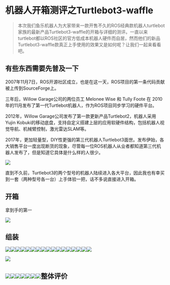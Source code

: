 # 机器人开箱测评之Turtlebot3-waffle

> 本次我们鱼乐机器人为大家带来一款开售不久的ROS经典款机器人turtlebot家族的最新产品Turtlebot3-waffle的开箱与详细的测评。一直以来turtlebot都以ROS社区的官方低成本机器人硬件而自居，然而他们的新品Turtlebot3-waffle款真正上手使用的效果又是如何呢？让我们一起来看看吧。

## 有些东西需要先普及一下

2007年11月7日，ROS开源社区成立，也是在这一天，ROS项目的第一条代码贡献被上传到SourceForge上。

三年后，Willow Garage公司的两位员工 Melonee Wise 和 Tully Foote 在 2010年的11月发布了第一代Turtlebot机器人，作为ROS项目同步学习的硬件平台。

2012年，Willow Garage公司发布了第一款更新产品Turtlebot2，机器人采用Yujin Kobuki的移动底盘，支持自定义搭建上层的应用软硬件结构，包括机器人视觉导航、机械臂控制，激光雷达SLAM等。

2017年，更加轻量型，DIY性更强的第三代机器人Turtlebot3面世。发布伊始，各大销售平台一度出现断货的现象，尽管每一位ROS机器人从业者都知道第三代机器人发布了，但是知道它具体是什么样的人很少。

![](/assets/turtlebot_history.gif)

直到不久前，Turtlebot3的两个型号的机器人陆续进入各大平台，因此我也有幸买到一套（两种型号各一台）上手体验一把，话不多说直接进入开箱。

## 开箱

拿到手的第一

![](/assets/0.jpg)

## 组装

![](/assets/1.jpg)![](/assets/2.jpg)![](/assets/3.jpg)![](/assets/4.jpg)![](/assets/5.jpg)![](/assets/6.jpg)![](/assets/7.jpg)![](/assets/8.jpg)![](/assets/9.jpg)![](/assets/10.jpg)![](/assets/11.jpg)![](/assets/12.jpg)![](/assets/13.jpg)![](/assets/14.jpg)![](/assets/15.jpg)![](/assets/16.jpg)![](/assets/17.jpg)

![](/assets/17.jpg)

## ![](/assets/17.jpg)![](/assets/18.jpg)![](/assets/19.jpg)![](/assets/20.jpg)![](/assets/21.jpg)![](/assets/22.jpg)![](/assets/23.jpg)整体评价



